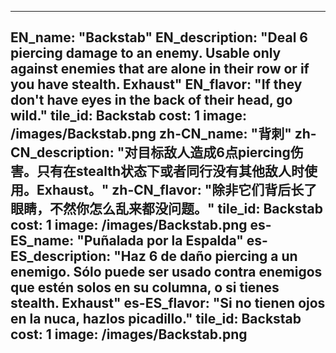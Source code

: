 ---

EN_name: "Backstab"
EN_description: "Deal 6 piercing damage to an enemy. Usable only against enemies that are alone in their row or if you have stealth. Exhaust"
EN_flavor: "If they don't have eyes in the back of their head, go wild."
tile_id: Backstab
cost: 1
image: /images/Backstab.png
zh-CN_name: "背刺"
zh-CN_description: "对目标敌人造成6点piercing伤害。只有在stealth状态下或者同行没有其他敌人时使用。Exhaust。"
zh-CN_flavor: "除非它们背后长了眼睛，不然你怎么乱来都没问题。"
tile_id: Backstab
cost: 1
image: /images/Backstab.png
es-ES_name: "Puñalada por la Espalda"
es-ES_description: "Haz 6 de daño piercing a un enemigo. Sólo puede ser usado contra enemigos que estén solos en su columna, o si tienes stealth. Exhaust"
es-ES_flavor: "Si no tienen ojos en la nuca, hazlos picadillo."
tile_id: Backstab
cost: 1
image: /images/Backstab.png
---